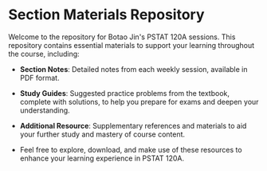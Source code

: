 # Section Materials Repository

Welcome to the repository for Botao Jin's PSTAT 120A sessions. This repository contains essential materials to support your learning throughout the course, including:

- **Section Notes**: Detailed notes from each weekly session, available in PDF format.
- **Study Guides**: Suggested practice problems from the textbook, complete with solutions, to help you prepare for exams and deepen your understanding.
- **Additional Resource**: Supplementary references and materials to aid your further study and mastery of course content.

- Feel free to explore, download, and make use of these resources to enhance your learning experience in PSTAT 120A.
